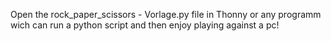 Open the rock_paper_scissors - Vorlage.py file in Thonny or any programm wich can run a python script and then enjoy playing against a pc!
